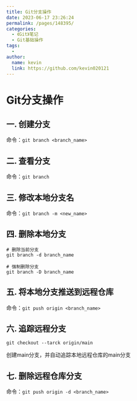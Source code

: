 ```yaml
---
title: Git分支操作
date: 2023-06-17 23:26:24
permalink: /pages/148395/
categories:
  - 《Git》笔记
  - Git基础操作
tags:
  - 
author: 
  name: kevin
  link: https://github.com/kevin020121
---
```

# Git分支操作

## 一. 创建分支

命令：`git branch <branch_name>`

## 二. 查看分支

命令：`git branch`

## 三. 修改本地分支名

命令：`git branch -m <new_name>`

## 四. 删除本地分支

```git
# 删除当前分支
git branch -d branch_name

# 强制删除分支
git branch -D branch_name
```



## 五. 将本地分支推送到远程仓库

命令：`git push origin <branch_name>`

## 六. 追踪远程分支

```git
git checkout --tarck origin/main
```

创建main分支，并自动追踪本地远程仓库的main分支

## 七. 删除远程仓库分支

命令：`git push origin -d <branch_name>`